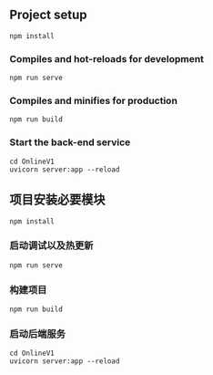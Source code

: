 ## Project setup

```
npm install
```

### Compiles and hot-reloads for development

```
npm run serve
```

### Compiles and minifies for production

```
npm run build
```

### Start the back-end service

```
cd OnlineV1
uvicorn server:app --reload
```

## 项目安装必要模块

```
npm install
```

### 启动调试以及热更新

```
npm run serve
```

### 构建项目

```
npm run build
```

### 启动后端服务

```
cd OnlineV1
uvicorn server:app --reload
```

